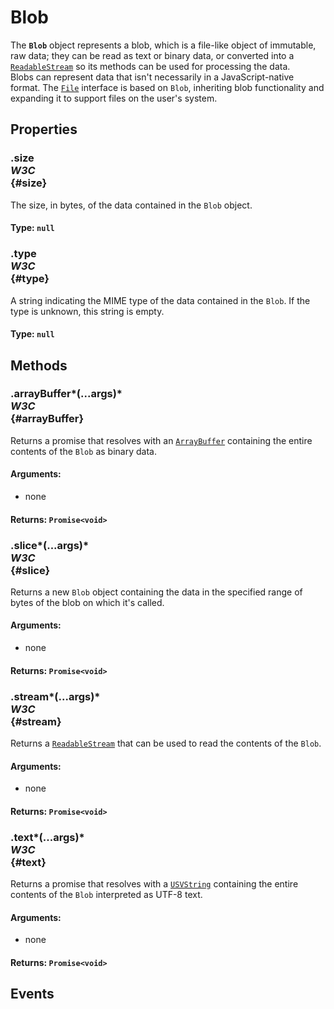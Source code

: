 # Blob

<div class='overview'>The <strong><code>Blob</code></strong> object represents a blob, which is a file-like object of immutable, raw data; they can be read as text or binary data, or converted into a <a href="/en-US/docs/Web/API/ReadableStream" title="The ReadableStream interface of the&nbsp;Streams API&nbsp;represents a readable stream of byte data. The Fetch API offers a concrete instance of a ReadableStream through the body property of a Response object."><code>ReadableStream</code></a> so its methods can be used for processing the data.</div>

<div class='overview'>Blobs can represent data that isn't necessarily in a JavaScript-native format. The <a href="/en-US/docs/Web/API/File" title="The File interface provides information about files and allows JavaScript in a web page to access their content."><code>File</code></a> interface is based on <code>Blob</code>, inheriting blob functionality and expanding it to support files on the user's system.</div>

## Properties

### .size <div class="specs"><i>W3C</i></div> {#size}

The size, in bytes, of the data contained in the <code>Blob</code> object.

#### **Type**: `null`

### .type <div class="specs"><i>W3C</i></div> {#type}

A string indicating the MIME&nbsp;type of the data contained in the <code>Blob</code>. If the type is unknown, this string is empty.

#### **Type**: `null`

## Methods

### .arrayBuffer*(...args)* <div class="specs"><i>W3C</i></div> {#arrayBuffer}

Returns a promise that resolves with an <a href="/en-US/docs/Web/API/ArrayBuffer" title="The documentation about this has not yet been written; please consider contributing!"><code>ArrayBuffer</code></a> containing the entire contents of the <code>Blob</code> as binary data.

#### **Arguments**:


 - none

#### **Returns**: `Promise<void>`

### .slice*(...args)* <div class="specs"><i>W3C</i></div> {#slice}

Returns a new <code>Blob</code> object containing the data in the specified range of bytes of the blob on which it's called.

#### **Arguments**:


 - none

#### **Returns**: `Promise<void>`

### .stream*(...args)* <div class="specs"><i>W3C</i></div> {#stream}

Returns a <a href="/en-US/docs/Web/API/ReadableStream" title="The ReadableStream interface of the&nbsp;Streams API&nbsp;represents a readable stream of byte data. The Fetch API offers a concrete instance of a ReadableStream through the body property of a Response object."><code>ReadableStream</code></a> that can be used to read the contents of the <code>Blob</code>.

#### **Arguments**:


 - none

#### **Returns**: `Promise<void>`

### .text*(...args)* <div class="specs"><i>W3C</i></div> {#text}

Returns a promise that resolves with a <a href="/en-US/docs/Web/API/USVString" title="USVString corresponds to the set of all possible sequences of unicode scalar values. USVString maps to a String when returned in JavaScript; it's generally only used for APIs that perform text processing and need a string of unicode scalar values to operate on. USVString is equivalent to DOMString except for not allowing unpaired surrogate codepoints. Unpaired surrogate codepoints present in USVString are converted by the browser to Unicode 'replacement character' U+FFFD, (�)."><code>USVString</code></a> containing the entire contents of the <code>Blob</code> interpreted as UTF-8 text.

#### **Arguments**:


 - none

#### **Returns**: `Promise<void>`

## Events
